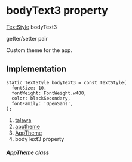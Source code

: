 
<div>

# bodyText3 property

</div>


[TextStyle](https://api.flutter.dev/flutter/painting/TextStyle-class.html)
bodyText3


getter/setter pair




Custom theme for the app.



## Implementation

``` language-dart
static TextStyle bodyText3 = const TextStyle(
  fontSize: 10,
  fontWeight: FontWeight.w400,
  color: blackSecondary,
  fontFamily: 'OpenSans',
);
```







1.  [talawa](../../index.html)
2.  [apptheme](../../apptheme/)
3.  [AppTheme](../../apptheme/AppTheme-class.html)
4.  bodyText3 property

##### AppTheme class







